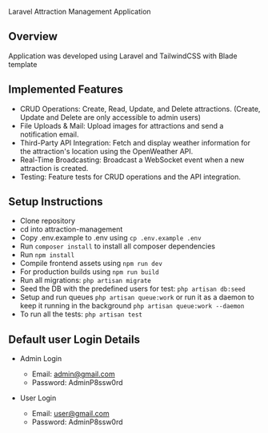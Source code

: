 <p>Laravel Attraction Management Application</p>

## Overview
Application was developed using Laravel and TailwindCSS with Blade template

## Implemented Features
- CRUD Operations: Create, Read, Update, and Delete attractions. (Create, Update and Delete are only accessible to admin users)
- File Uploads & Mail: Upload images for attractions and send a notification email.
- Third-Party API Integration: Fetch and display weather information for the attraction's location using the OpenWeather API.
- Real-Time Broadcasting: Broadcast a WebSocket event when a new attraction is created.
- Testing: Feature tests for CRUD operations and the API integration.

## Setup Instructions
- Clone repository
- cd into attraction-management
- Copy .env.example to .env using `cp .env.example .env`
- Run `composer install` to install all composer dependencies
- Run `npm install`
- Compile frontend assets using `npm run dev`
- For production builds using `npm run build`
- Run all migrations: `php artisan migrate`
- Seed the DB with the predefined users for test: `php artisan db:seed`
- Setup and run queues `php artisan queue:work` or run it as a daemon to keep it running in the background `php artisan queue:work --daemon`
- To run all the tests: `php artisan test`

## Default user Login Details
- Admin Login
    - Email: admin@gmail.com
    - Password: AdminP8ssw0rd

- User Login
    - Email: user@gmail.com
    - Password: AdminP8ssw0rd

